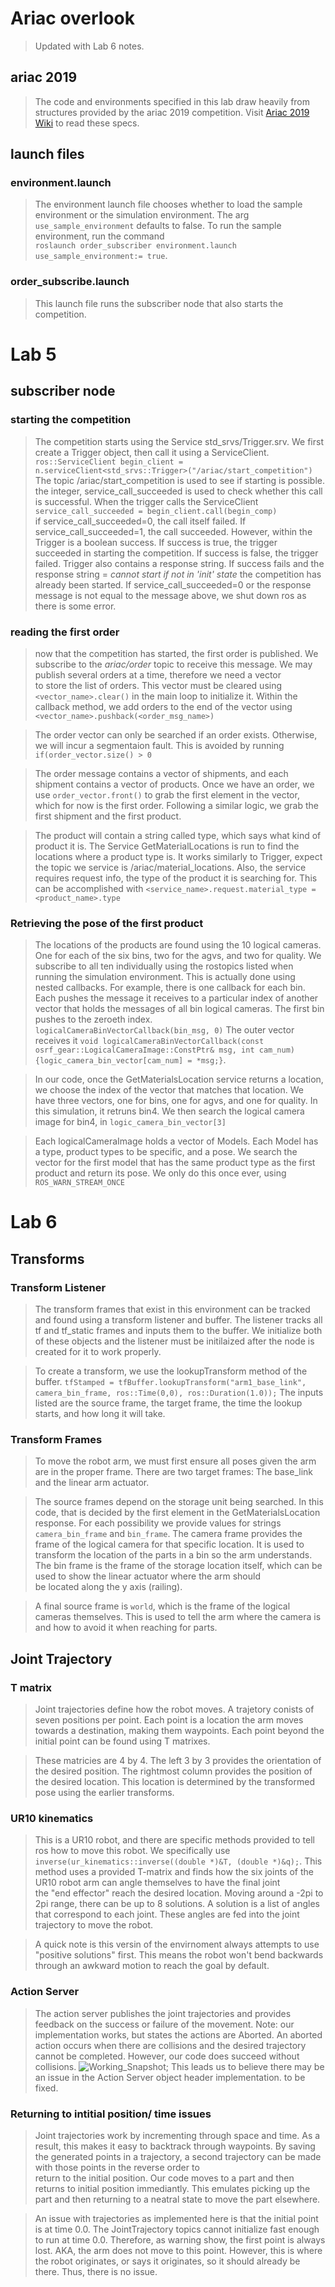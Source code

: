 # Ariac overlook
> Updated with Lab 6 notes.
## ariac 2019
> The code and environments specified in this lab draw heavily from structures provided by the ariac 2019 competition.
Visit [Ariac 2019 Wiki](https://bitbucket.org/osrf/ariac/wiki/2019/documentation) to read these specs.
## launch files

### environment.launch
> The environment launch file chooses whether to load the sample environment or the simulation environment.
The arg `use_sample_environment` defaults to false. 
To run the sample environment, run the command<br>
`roslaunch order_subscriber environment.launch use_sample_environment:= true`.

### order_subscribe.launch
> This launch file runs the subscriber node that also starts the competition.

# Lab 5
## subscriber node

### starting the competition
 > The competition starts using the Service std_srvs/Trigger.srv.
We first create a Trigger object, then call it using a ServiceClient.
`ros::ServiceClient begin_client = n.serviceClient<std_srvs::Trigger>("/ariac/start_competition")`
The topic /ariac/start_competition is used to see if starting is possible.
the integer, service_call_succeeded is used to check whether this call is successful.
When the trigger calls the ServiceClient `service_call_succeeded = begin_client.call(begin_comp)`<br>
if service_call_succeeded=0, the call itself failed.
If service_call_succeeded=1, the call succeeded.
However, within the Trigger is a boolean success.
If success is true, the trigger succeeded in starting the competition.
If success is false, the trigger failed. 
Trigger also contains a response string.
If success fails and the response string = *cannot start if not in 'init' state* the competition has already been started.
If service_call_succeeded=0 or the response message is not equal to the message above, we shut down ros as there is some error.
### reading the first order
> now that the competition has started, the first order is published.
We subscribe to the *ariac/order* topic to receive this message.
We may publish several orders at a time, therefore we need a vector<br>
to store the list of orders.
This vector must be cleared using `<vector_name>.clear()` in the main loop to initialize it.
Within the callback method, we add orders to the end of the vector using `<vector_name>.pushback(<order_msg_name>)` 

> The order vector can only be searched if an order exists. 
Otherwise, we will incur a segmentaion fault.
This is avoided by running `if(order_vector.size() > 0`

> The order message contains a vector of shipments, and each shipment contains a vector of products.
Once we have an order, we use `order_vector.front()` to grab the first element in the vector,<br>
which for now is the first order.
Following a similar logic, we grab the first shipment and the first product.

> The product will contain a string called type, which says what kind of product it is.
The Service GetMaterialLocations is run to find the locations where a product type is. 
It works similarly to Trigger, expect the topic we service is /ariac/material_locations.
Also, the service requires request info, the type of the product it is searching for. 
This can be accomplished with `<service_name>.request.material_type = <product_name>.type`

### Retrieving the pose of the first product
> The locations of the products are found using the 10 logical cameras.
One for each of the six bins, two for the agvs, and two for quality.
We subscribe to all ten individually using the rostopics listed when running the simulation environment.
This is actually done using nested callbacks. 
For example, there is one callback for each bin. 
Each pushes the message it receives to a particular index of another vector that holds the messages of all bin logical cameras.
The first bin pushes to the zeroeth index.
`logicalCameraBinVectorCallback(bin_msg, 0)`
The outer vector receives it
`void logicalCameraBinVectorCallback(const osrf_gear::LogicalCameraImage::ConstPtr& msg, int cam_num){logic_camera_bin_vector[cam_num] = *msg;}`.

> In our code, once the GetMaterialsLocation service returns a location, we choose the index of the vector that matches that location.
We have three vectors, one for bins, one for agvs, and one for quality.
In this simulation, it retruns bin4.
We then search the logical camera image for bin4, in `logic_camera_bin_vector[3]`

>Each logicalCameraImage holds a vector of Models.
Each Model has a type, product types to be specific, and a pose.
We search the vector for the first model that has the same product type as the first product and return its pose.
We only do this once ever, using `ROS_WARN_STREAM_ONCE`

# Lab 6

## Transforms

### Transform Listener

> The transform frames that exist in this environment can be tracked and found using a transform listener and buffer.
The listener tracks all tf and tf_static frames and inputs them to the buffer.
We initialize both of these objects and the listener must be initilaized after the node is created for it to work properly.

> To create a transform, we use the lookupTransform method of the buffer. 
`tfStamped = tfBuffer.lookupTransform("arm1_base_link", camera_bin_frame, ros::Time(0,0), ros::Duration(1.0));`
The inputs listed are the source frame, the target frame, the time the lookup starts, and how long it will take.

### Transform Frames 
> To move the robot arm, we must first ensure all poses given the arm are in the proper frame.
There are two target frames: The base_link and the linear arm actuator.

> The source frames depend on the storage unit being searched.
In this code, that is decided by the first element in the GetMaterialsLocation response.
For each possibility we provide values for strings `camera_bin_frame` and `bin_frame`.
The camera frame provides the frame of the logical camera for that specific location.
It is used to transform the location of the parts in a bin so the arm understands.
The bin frame is the frame of the storage location itself, which can be used to show the linear actuator where the arm should<br>
be located along the y axis (railing).

> A final source frame is `world`, which is the frame of the logical cameras themselves. This is used to tell the arm where the camera is and how to avoid it when reaching for parts.

## Joint Trajectory

### T matrix

> Joint trajectories define how the robot moves.
A trajetory conists of seven positions per point. 
Each point is a location the arm moves towards a destination, making them waypoints.
Each point beyond the initial point can be found using T matrixes.

> These matricies are 4 by 4. The left 3 by 3 provides the orientation of the desired position. 
The rightmost column provides the position of the desired location.
This location is determined by the transformed pose using the earlier transforms.

### UR10 kinematics

> This is a UR10 robot, and there are specific methods provided to tell ros how to move this robot. 
We specifically use `inverse(ur_kinematics::inverse((double *)&T, (double *)&q);`.
This method uses a provided T-matrix and finds how the six joints of the UR10 robot arm can angle themselves to have the final joint <br>
the "end effector" reach the desired location. 
Moving around a -2pi to 2pi range, there can be up to 8 solutions.
A solution is a list of angles that correspond to each joint. 
These angles are fed into the joint trajectory to move the robot.

> A quick note is this versin of the envirnoment always attempts to use "positive solutions" first.
This means the robot won't bend backwards through an awkward motion to reach the goal by default.

### Action Server

> The action server publishes the joint trajectories and provides feedback on the success or failure of the movement. 
Note: our implementation works, but states the actions are Aborted.
An aborted action occurs when there are collisions and the desired trajectory cannot be completed. 
However, our code does succeed without collisions.
![Working_Snapshot](project_ws/src/order_subscribe/Working_Snapshot.png);
This leads us to believe there may be an issue in the Action Server object header implementation. to be fixed.

### Returning to intitial position/ time issues

> Joint trajectories work by incrementing through space and time.
As a result, this makes it easy to backtrack through waypoints.
By saving the generated points in a trajectory, a second trajectory can be made with those points in the reverse order to <br>
return to the initial position. 
Our code moves to a part and then returns to initial position immediantly. 
This emulates picking up the part and then returning to a neatral state to move the part elsewhere.

> An issue with trajectories as implemented here is that the initial point is at time 0.0.
The JointTrajectory topics cannot initialize fast enough to run at time 0.0.
Therefore, as warning show, the first point is always lost.
AKA, the arm does not move to this point.
However, this is where the robot originates, or says it originates, so it should already be there.
Thus, there is no issue.
  














